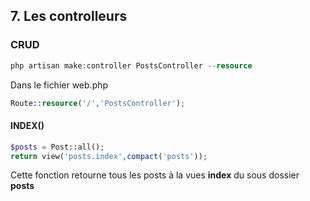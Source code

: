 ## 7. Les controlleurs
### CRUD
```PHP
php artisan make:controller PostsController --resource
```
Dans le fichier web.php
```PHP
Route::resource('/','PostsController');
```

#### INDEX()
```PHP
$posts = Post::all();
return view('posts.index',compact('posts'));
```
Cette fonction retourne tous les posts à la vues **index** du sous dossier **posts**
